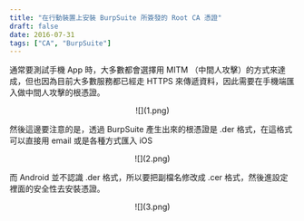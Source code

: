 ```yaml
---
title: "在行動裝置上安裝 BurpSuite 所簽發的 Root CA 憑證"
draft: false
date: 2016-07-31
tags: ["CA", "BurpSuite"]
---
```



通常要測試手機 App 時，大多數都會選擇用 MITM （中間人攻擊）的方式來達成，但也因為目前大多數服務都已經走 HTTPS 來傳遞資料，因此需要在手機端匯入做中間人攻擊的根憑證。

<!--more-->

<center>
![](1.png)
</center>



然後這邊要注意的是，透過 BurpSuite 產生出來的根憑證是 .der 格式，在這格式可以直接用 email 或是各種方式匯入 iOS

<center>
![](2.png)
</center>


而 Android 並不認識 .der 格式，所以要把副檔名修改成 .cer 格式，然後進設定裡面的安全性去安裝憑證。

<center>
![](3.png)
</center>






